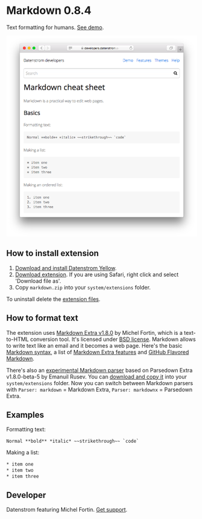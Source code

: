 Markdown 0.8.4
==============
Text formatting for humans. [See demo](https://developers.datenstrom.se/help/markdown-cheat-sheet).

<p align="center"><img src="markdown-screenshot.png?raw=true" alt="Screenshot"></p>

## How to install extension

1. [Download and install Datenstrom Yellow](https://github.com/datenstrom/yellow/).
2. [Download extension](https://github.com/datenstrom/yellow-extensions/raw/master/zip/markdown.zip). If you are using Safari, right click and select 'Download file as'.
3. Copy `markdown.zip` into your `system/extensions` folder.

To uninstall delete the [extension files](extension.ini).

## How to format text

The extension uses [Markdown Extra v1.8.0](https://github.com/michelf/php-markdown) by Michel Fortin, which is a text-to-HTML conversion tool. It's licensed under [BSD license](https://opensource.org/licenses/BSD-3-Clause). Markdown allows to write text like an email and it becomes a web page. Here's the basic [Markdown syntax](http://commonmark.org/help/), a list of [Markdown Extra features](https://michelf.ca/projects/php-markdown/extra/) and [GitHub Flavored Markdown](https://help.github.com/en/articles/basic-writing-and-formatting-syntax).

There's also an [experimental Markdown parser](https://github.com/datenstrom/yellow/issues/354) based on Parsedown Extra v1.8.0-beta-5 by Emanuil Rusev. You can [download and copy it](https://github.com/datenstrom/yellow-extensions/raw/master/features/markdown/markdownx.php) into your `system/extensions` folder. Now you can switch between Markdown parsers with `Parser: markdown` = Markdown Extra, `Parser: markdownx` = Parsedown Extra.

## Examples

Formatting text:

    Normal **bold** *italic* ~~strikethrough~~ `code`

Making a list:

    * item one
    * item two
    * item three

## Developer

Datenstrom featuring Michel Fortin. [Get support](https://developers.datenstrom.se/help/support).
